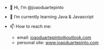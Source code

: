 - 👋 Hi, I’m @joaoduartepinto

- 🌱 I’m currently learning Java & Javascript

- 📫 How to reach me:
  - email: joaoduartepinto@outlook.com
  - personal site: www.joaoduartepinto.com

<!---
joaoduartepinto/joaoduartepinto is a ✨ special ✨ repository because its `README.md` (this file) appears on your GitHub profile.
You can click the Preview link to take a look at your changes.
--->
